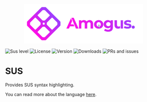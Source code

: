 <p align="center"><img src="https://github.com/amogus-api/info/raw/master/logos/logo_color_on_white.png" height="128"/></p>

![Sus level](https://img.shields.io/badge/sus%20level-150%25-red)
![License](https://img.shields.io/github/license/amogus-api/vscode-ext)
![Version](https://img.shields.io/visual-studio-marketplace/v/portasynthinca3.suslang)
![Downloads](https://img.shields.io/visual-studio-marketplace/d/portasynthinca3.suslang)
![PRs and issues](https://img.shields.io/badge/PRs%20and%20issues-welcome-brightgreen)

# SUS
Provides SUS syntax highlighting.

You can read more about the language [here](https://github.com/amogus-api/info).